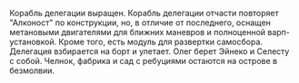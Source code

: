 Корабль делегации выращен. Корабль делегации отчасти повторяет "Алконост" по конструкции, но, в отличие от последнего, оснащен метановыми двигателями для ближних маневров и полноценной варп-установкой. Кроме того, есть модуль для развертки самосбора. Делегация взбирается на борт и улетает. Олег берет Эйнеко и Селесту с собой. Челнок, фабрика и сад с ребуциями остаются на острове в безмолвии.